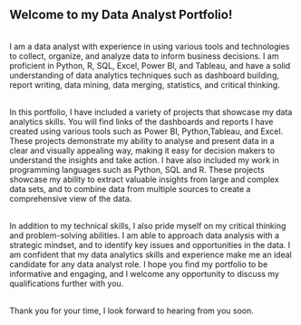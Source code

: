 ## Welcome to my Data Analyst Portfolio!
<br /> I am a data analyst with experience in using various tools and technologies to collect, organize, and analyze data to inform business decisions. I am proficient in Python, R, SQL, Excel, Power BI, and Tableau, and have a solid understanding of data analytics techniques such as dashboard building, report writing, data mining, data merging, statistics, and critical thinking.

<br /> In this portfolio, I have included a variety of projects that showcase my data analytics skills. You will find links of the dashboards and reports I have created using various tools such as Power BI, Python,Tableau, and  Excel. These projects demonstrate my ability to analyse and present data in a clear and visually appealing way, making it easy for decision makers to understand the insights and take action.
I have also included my work in programming languages such as Python, SQL and R. These projects showcase my ability to extract valuable insights from large and complex data sets, and to combine data from multiple sources to create a comprehensive view of the data.

<br /> In addition to my technical skills, I also pride myself on my critical thinking and problem-solving abilities. I am able to approach data analysis with a strategic mindset, and to identify key issues and opportunities in the data.
I am confident that my data analytics skills and experience make me an ideal candidate for any data analyst role. I hope you find my portfolio to be informative and engaging, and I welcome any opportunity to discuss my qualifications further with you.

<br /> Thank you for your time, I look forward to hearing from you soon.








